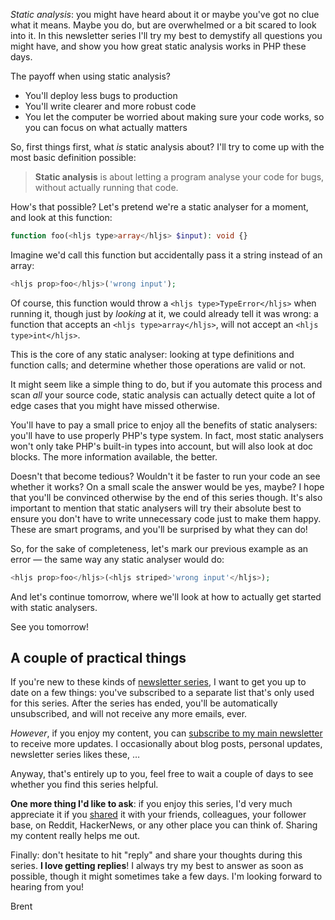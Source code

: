 _Static analysis_: you might have heard about it or maybe you've got no clue what it means. Maybe you do, but are overwhelmed or a bit scared to look into it. In this newsletter series I'll try my best to demystify all questions you might have, and show you how great static analysis works in PHP these days.

The payoff when using static analysis?

- You'll deploy less bugs to production
- You'll write clearer and more robust code
- You let the computer be worried about making sure your code works, so you can focus on what actually matters

So, first things first, what _is_ static analysis about? I'll try to come up with the most basic definition possible:

> **Static analysis** is about letting a program analyse your code for bugs, without actually running that code.

How's that possible? Let's pretend we're a static analyser for a moment, and look at this function:

```php
function foo(<hljs type>array</hljs> $input): void {}
```

Imagine we'd call this function but accidentally pass it a string instead of an array:

```php
<hljs prop>foo</hljs>('wrong input');
```

Of course, this function would throw a `<hljs type>TypeError</hljs>` when running it, though just by _looking_ at it, we could already tell it was wrong: a function that accepts an `<hljs type>array</hljs>`, will not accept an `<hljs type>int</hljs>`.

This is the core of any static analyser: looking at type definitions and function calls; and determine whether those operations are valid or not.

It might seem like a simple thing to do, but if you automate this process and scan _all_ your source code, static analysis can actually detect quite a lot of edge cases that you might have missed otherwise. 

You'll have to pay a small price to enjoy all the benefits of static analysers: you'll have to use properly PHP's type system. In fact, most static analysers won't only take PHP's built-in types into account, but will also look at doc blocks. The more information available, the better.

Doesn't that become tedious? Wouldn't it be faster to run your code an see whether it works? On a small scale the answer would be yes, maybe? I hope that you'll be convinced otherwise by the end of this series though. It's also important to mention that static analysers will try their absolute best to ensure you don't have to write unnecessary code just to make them happy. These are smart programs, and you'll be surprised by what they can do!

So, for the sake of completeness, let's mark our previous example as an error — the same way any static analyser would do:

```php
<hljs prop>foo</hljs>(<hljs striped>'wrong input'</hljs>);
```

And let's continue tomorrow, where we'll look at how to actually get started with static analysers.

See you tomorrow!

## A couple of practical things

If you're new to these kinds of [newsletter series](https://road-to-php.com/), I want to get you up to date on a few things: you've subscribed to a separate list that's only used for this series. After the series has ended, you'll be automatically unsubscribed, and will not receive any more emails, ever.

_However_, if you enjoy my content, you can [subscribe to my main newsletter](https://stitcher.io/mail) to receive more updates. I occasionally about blog posts, personal updates, newsletter series likes these, … 

Anyway, that's entirely up to you, feel free to wait a couple of days to see whether you find this series helpful.

**One more thing I'd like to ask**: if you enjoy this series, I'd very much appreciate it if you [shared](https://road-to-php.com/static) it with your friends, colleagues, your follower base, on Reddit, HackerNews, or any other place you can think of. Sharing my content really helps me out.

Finally: don't hesitate to hit "reply" and share your thoughts during this series. **I love getting replies**! I always try my best to answer as soon as possible, though it might sometimes take a few days. I'm looking forward to hearing from you!

Brent
